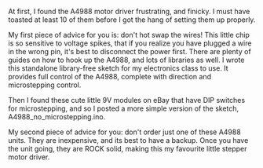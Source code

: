 At first, I found the A4988 motor driver frustrating, and finicky. I must have toasted at least 10 of them before I got the hang of setting them up properly.

My first piece of advice for you is: don't hot swap the wires! This little chip is so sensitive to voltage spikes, that if you realize you have plugged a wire in the wrong pin, it's best to disconnect the power first. There are plenty of guides on how to hook up the A4988, and lots of libraries as well. I wrote this standalone library-free sketch for my electronics class to use. It provides full control of the A4988, complete with direction and microstepping control.

Then I found these cute little 9V modules on eBay that have DIP switches for microstepping, and so I posted a more simple version of the sketch, A4988_no_microstepping.ino.

My second piece of advice for you: don't order just one of these A4988 units. They are inexpensive, and its best to have a backup. Once you have the unit going, they are ROCK solid, making this my favourite little stepper motor driver.
